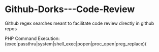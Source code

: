 # Github-Dorks---Code-Review
Github regex searches meant to facilitate code review directly in github repos

PHP Command Execution: (exec|passthru|system|shell_exec|popen|proc_open|preg_replace)\(
